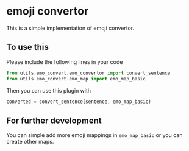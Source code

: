 # emoji convertor

This is a simple implementation of emoji convertor.

## To use this

Please include the following lines in your code

```python
from utils.emo_convert.emo_convertor import convert_sentence
from utils.emo_convert.emo_map import emo_map_basic
```

Then you can use this plugin with

```python
converted = convert_sentence(sentence, emo_map_basic)
```

## For further development

You can simple add more emoji mappings in `emo_map_basic` or you can create other maps.
